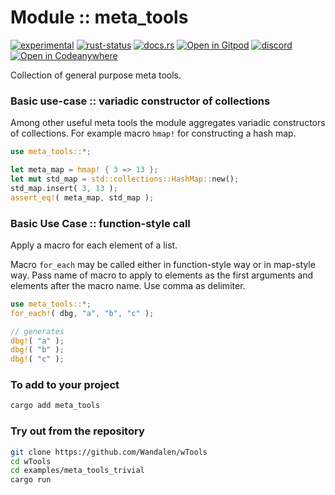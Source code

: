 <!-- {{# generate.module_header{} #}} -->

# Module :: meta_tools
<!--{ generate.module_header.start() }-->
 [![experimental](https://raster.shields.io/static/v1?label=&message=experimental&color=orange)](https://github.com/emersion/stability-badges#experimental) [![rust-status](https://github.com/Wandalen/wTools/actions/workflows/module_meta_tools_push.yml/badge.svg)](https://github.com/Wandalen/wTools/actions/workflows/module_meta_tools_push.yml) [![docs.rs](https://img.shields.io/docsrs/meta_tools?color=e3e8f0&logo=docs.rs)](https://docs.rs/meta_tools) [![Open in Gitpod](https://raster.shields.io/static/v1?label=try&message=online&color=eee&logo=gitpod&logoColor=eee)](https://gitpod.io/#RUN_PATH=.,SAMPLE_FILE=module%2Fcore%2Fmeta_tools%2Fexamples%2Fmeta_tools_trivial.rs,RUN_POSTFIX=--example%20meta_tools_trivial/https://github.com/Wandalen/wTools) [![discord](https://img.shields.io/discord/872391416519737405?color=eee&logo=discord&logoColor=eee&label=ask)](https://discord.gg/m3YfbXpUUY) [![Open in Codeanywhere](https://img.shields.io/badge/Open%20in-Codeanywhere-blue?style=flat-square&logo=codeanywhere)](https://app.codeanywhere.com/#https://github.com/Wandalen/wTools)
<!--{ generate.module_header.end }-->

Collection of general purpose meta tools.

### Basic use-case  :: variadic constructor of collections

Among other useful meta tools the module aggregates variadic constructors of collections. For example macro `hmap!` for constructing a hash map.

<!-- {{# generate.module{} #}} -->

```rust
use meta_tools::*;

let meta_map = hmap! { 3 => 13 };
let mut std_map = std::collections::HashMap::new();
std_map.insert( 3, 13 );
assert_eq!( meta_map, std_map );
```

### Basic Use Case :: function-style call

Apply a macro for each element of a list.

Macro `for_each` may be called either in function-style way or in map-style way.
Pass name of macro to apply to elements as the first arguments and elements after the macro name.
Use comma as delimiter.

<!-- {{# generate.module{} #}} -->

```rust
use meta_tools::*;
for_each!( dbg, "a", "b", "c" );

// generates
dbg!( "a" );
dbg!( "b" );
dbg!( "c" );
```

### To add to your project

```sh
cargo add meta_tools
```

### Try out from the repository

```sh
git clone https://github.com/Wandalen/wTools
cd wTools
cd examples/meta_tools_trivial
cargo run
```
